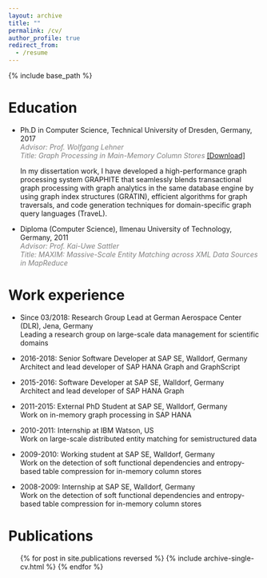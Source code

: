 ```yaml
---
layout: archive
title: ""
permalink: /cv/
author_profile: true
redirect_from:
  - /resume
---
```


{% include base_path %}

Education
======
* Ph.D in Computer Science, Technical University of Dresden, Germany, 2017  
   <span style="color:gray">*Advisor: Prof. Wolfgang Lehner*  
   *Title: Graph Processing in Main-Memory Column Stores*</span> [[Download]](https://marcusparadies.github.io/files/thesis.pdf)
   
   In my dissertation work, I have developed a high-performance graph processing system GRAPHITE that seamlessly blends transactional graph processing with graph analytics in the same database engine by using graph index structures (GRATIN), efficient algorithms for graph traversals, and code generation techniques for domain-specific graph query languages (TraveL).

* Diploma (Computer Science), Ilmenau University of Technology, Germany, 2011  
   <span style="color:gray">*Advisor: Prof. Kai-Uwe Sattler*  
   *Title: MAXIM: Massive-Scale Entity Matching across XML Data Sources in MapReduce*</span>

Work experience
======
* Since 03/2018: Research Group Lead at German Aerospace Center (DLR), Jena, Germany  
  Leading a research group on large-scale data management for scientific domains

* 2016-2018: Senior Software Developer at SAP SE, Walldorf, Germany    
  Architect and lead developer of SAP HANA Graph and GraphScript
  
* 2015-2016: Software Developer at SAP SE, Walldorf, Germany  
  Architect and lead developer of SAP HANA Graph

* 2011-2015: External PhD Student at SAP SE, Walldorf, Germany  
  Work on in-memory graph processing in SAP HANA

* 2010-2011: Internship at IBM Watson, US  
  Work on large-scale distributed entity matching for semistructured data
  
* 2009-2010: Working student at SAP SE, Walldorf, Germany  
  Work on the detection of soft functional dependencies and entropy-based table compression for in-memory column stores

* 2008-2009: Internship at SAP SE, Walldorf, Germany  
  Work on the detection of soft functional dependencies and entropy-based table compression for in-memory column stores
  
<!--Skills
======
* Skill 1
* Skill 2
  * Sub-skill 2.1
  * Sub-skill 2.2
  * Sub-skill 2.3
* Skill 3 -->

Publications
======
  <ul>{% for post in site.publications reversed %}
    {% include archive-single-cv.html %}
  {% endfor %}</ul>
  
<!--Talks
======
  <ul>{% for post in site.talks %}
    {% include archive-single-talk-cv.html %}
  {% endfor %}</ul> -->
  
<!--Teaching
======
  <ul>{% for post in site.teaching %}
    {% include archive-single-cv.html %}
  {% endfor %}</ul> -->
 
